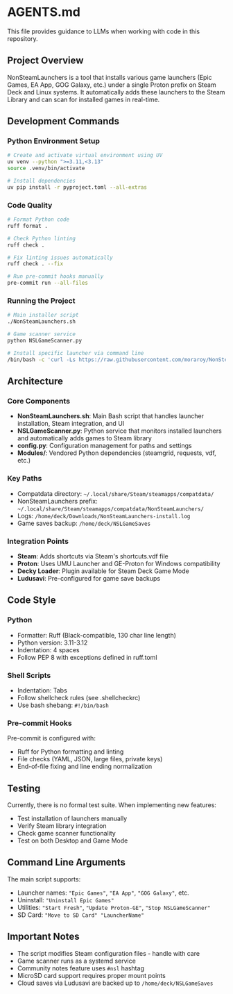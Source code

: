 # AGENTS.md

This file provides guidance to LLMs when working with code in this repository.

## Project Overview

NonSteamLaunchers is a tool that installs various game launchers (Epic Games, EA App, GOG Galaxy, etc.) under a single Proton prefix on Steam Deck and Linux systems. It automatically adds these launchers to the Steam Library and can scan for installed games in real-time.

## Development Commands

### Python Environment Setup

```bash
# Create and activate virtual environment using UV
uv venv --python ">=3.11,<3.13"
source .venv/bin/activate

# Install dependencies
uv pip install -r pyproject.toml --all-extras
```

### Code Quality

```bash
# Format Python code
ruff format .

# Check Python linting
ruff check .

# Fix linting issues automatically
ruff check . --fix

# Run pre-commit hooks manually
pre-commit run --all-files
```

### Running the Project

```bash
# Main installer script
./NonSteamLaunchers.sh

# Game scanner service
python NSLGameScanner.py

# Install specific launcher via command line
/bin/bash -c 'curl -Ls https://raw.githubusercontent.com/moraroy/NonSteamLaunchers-On-Steam-Deck/main/NonSteamLaunchers.sh | nohup /bin/bash -s -- "Epic Games"'
```

## Architecture

### Core Components

- **NonSteamLaunchers.sh**: Main Bash script that handles launcher installation, Steam integration, and UI
- **NSLGameScanner.py**: Python service that monitors installed launchers and automatically adds games to Steam library
- **config.py**: Configuration management for paths and settings
- **Modules/**: Vendored Python dependencies (steamgrid, requests, vdf, etc.)

### Key Paths

- Compatdata directory: `~/.local/share/Steam/steamapps/compatdata/`
- NonSteamLaunchers prefix: `~/.local/share/Steam/steamapps/compatdata/NonSteamLaunchers/`
- Logs: `/home/deck/Downloads/NonSteamLaunchers-install.log`
- Game saves backup: `/home/deck/NSLGameSaves`

### Integration Points

- **Steam**: Adds shortcuts via Steam's shortcuts.vdf file
- **Proton**: Uses UMU Launcher and GE-Proton for Windows compatibility
- **Decky Loader**: Plugin available for Steam Deck Game Mode
- **Ludusavi**: Pre-configured for game save backups

## Code Style

### Python

- Formatter: Ruff (Black-compatible, 130 char line length)
- Python version: 3.11-3.12
- Indentation: 4 spaces
- Follow PEP 8 with exceptions defined in ruff.toml

### Shell Scripts

- Indentation: Tabs
- Follow shellcheck rules (see .shellcheckrc)
- Use bash shebang: `#!/bin/bash`

### Pre-commit Hooks

Pre-commit is configured with:

- Ruff for Python formatting and linting
- File checks (YAML, JSON, large files, private keys)
- End-of-file fixing and line ending normalization

## Testing

Currently, there is no formal test suite. When implementing new features:

- Test installation of launchers manually
- Verify Steam library integration
- Check game scanner functionality
- Test on both Desktop and Game Mode

## Command Line Arguments

The main script supports:

- Launcher names: `"Epic Games"`, `"EA App"`, `"GOG Galaxy"`, etc.
- Uninstall: `"Uninstall Epic Games"`
- Utilities: `"Start Fresh"`, `"Update Proton-GE"`, `"Stop NSLGameScanner"`
- SD Card: `"Move to SD Card" "LauncherName"`

## Important Notes

- The script modifies Steam configuration files - handle with care
- Game scanner runs as a systemd service
- Community notes feature uses `#nsl` hashtag
- MicroSD card support requires proper mount points
- Cloud saves via Ludusavi are backed up to `/home/deck/NSLGameSaves`

